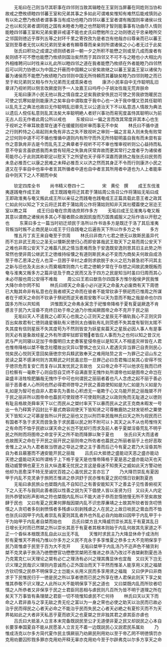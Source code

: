 <!-- { "loadSidebar": true } -->
　　无垢曰在己则当尽其职事在四邻则当致其辑睦在王室则当屏蕃在同姓则当协和故戒之懋攸绩睦四邻蕃王室和兄弟其事之多如此可谓难矣惟知有难然后能戒慎则必有以处之懋乃攸绩者谓事事当有成功也睦乃四邻以蕃王室者谓有叛国则率诸侯以伐之也以和兄弟者谓同姓之国有未睦者为睦之也然聪明才智则能事事有功曲尽人情则能睦四邻蕃王室和兄弟矣要非戒谨不能也史氏曰懋勉所立之功则徳近乎忠亲睦所交之邻国则徳近乎厚列五等之封环千里之寄孜孜为是者岂有他哉亦曰尊亲而已以蕃王室则至尊者无忧以和兄弟则至亲者有頼尊尊而亲亲则所谓诸侯之小心者无过于此矣
　　张氏曰积功之成谓之绩则绩者非一朝一夕之所积不能懋之则或至几成而废者有矣则绩不可不懋也能懋乃攸绩则国治矣然而于其四邻又不可不与之睦也小大相比内外相维聘问以时徃来以礼此所以睦四邻之道在我者能懋乃攸绩在外者能睦乃四邻然后可以同力协徳以为中国之扞蔽而中国頼之以安矣故继之以蕃王室盖王室以诸侯为蕃为诸侯而不能懋乃攸绩睦乃四邻则中国无所恃頼而其蕃缺矣睦乃四邻则睦之而已至于和兄弟则又相与作为兄弟而无或乖戾者也
　　康济小民率自中无作聪明乱旧章详乃视听罔以侧言改厥度则予一人汝嘉王曰呜呼小子胡汝徃哉无荒弃朕命
　　无垢曰康济小民无他以我之情自度之足矣我欲安佚民岂可使之劳我欲饱暖民岂可使之饥寒如是则能康济之矣率自中谓取度于我中心也一决于我中懐又恐其任聪明以乱先王之典法也故曰无作聪明乱旧章先王以公道治天下不以私意违人情故为典法以遗后人傥任私意则乱其法矣大率聪明絶人者好兴事功而易宪度盖恃其聪明以为前无古人后无作者此周公所以戒也
　　东坡曰以一偏之言而改其常度非其本心也生于视听之不审耳故患常在速不在缓缓则视听审而事无不中矣
　　林氏曰不循中道之行则矜恃之心易起则未免有非古之失不致视听之审则一偏之言易入则未免有败常之愆何则中道不可不循也惟循中道则内有所守而外无所恃聪明虽自我有而未尝有妄作之意孰肯非古是今而乱先王之典章者乎视听不可不审也惟审视听则公心益持而私意不夺妄言虽欲惑我而未尝有轻用之失孰肯厌常弃故而更其常行之度者乎为诸侯者苟能尽心于此则其称职足以慰天下之所望也天子得不深嘉而褒扬之哉张氏曰民劳而未息必推吾仁以康之民难之未释必推吾义以济之然而其身正不令而行则康济小民之道又在乎率自中也率中者言其所循者中道也自中者言其所用者中道也为人上者能率自中则天下之人不期而中矣

　　钦定四库全书
　　尚书精义卷四十二　　　　宋　黄伦　撰
　　成王东伐淮夷遂践奄作成王政
　　成王既践奄将迁其君于蒲姑周公告召公作将蒲姑无垢曰成王即政淮夷与奄又叛此成王所以亲征之而践奄也践奄成王正篇具载此意王者之政其仁如此何以知之下文云将迁其君于蒲姑周公作将蒲姑则知非灭其社稷葢使之宻迩王室以教之耳
　　成王归自奄在宗周诰庶邦作多方
　　无垢曰成王见淮夷与奄又叛其意以谓商之诸侯尚多其心不服者颇众故因凯旋而万国畏威服义之际作诰以开慰之也
　　东莱曰多士一篇当时初迁顽民于洛所以作书诰多方是既迁于洛了其后淮夷背叛当时叛不止商民是以成王于归自践奄之后遍告天下所以作多方之书
　　多方
　　惟五月丁亥王来自奄至于宗周
　　林氏曰非商六七君之徳无以致斯民虽异代而不忘非武王周公之圣无以懐斯民使归心而即安甚哉武王取天下之易而周公安天下之难也非周公安天下之难葢凡民之情当患难而急于安逸既安逸则思其旧主此势之所常然也使非周公继武王之徳维持绥懐之有道则斯民未必不变而为商矣夫何故自成汤至于帝乙恩泽之在人也深一旦困于辛纣之虐则求欲脱于水火之厄为甚急初不问其主之新与旧也及夫出水火而奠裀席则商六七君之徳朝夕常在于存想之间故武庚既叛而奄与淮夷又叛多方之篇非徒及于商之民而又及于四方之民是知当时虽曰归周而其心未必尽服也周公安得不难哉
　　周公曰王若曰猷告尔四国多方惟尔殷侯尹民我惟大降尔命尔罔不知
　　林氏曰顺天之命虽小必兴逆天之命虽大必废商有天下周徳已大黜其命非有私意也在我者顺天之命而在彼者不能常钦承于祭祀而已惟周之所谋者在于顺天之命则不钦承于祭祀而逆天者周安敢不以天为意而不黜之哉是命也尔四国多方所以共知焉
　　洪惟图天之命弗永寅念于祀惟帝降格于夏有夏诞厥逸不肯慼言于民乃大淫昏不克终日劝于帝之迪乃尔攸闻厥图帝之命不克开于民之丽
　　无垢曰天人不逺我之心即天心也我之心正则天之星辰无不循轨我心不正则灾异百出矣故君有仁徳则歳星循轨有义徳则太白循轨有礼则荧惑不失其度有智则太隂不失其度有信则星辰不失其度苟为不然则皆变为妖星矣葢天之星辰必因人事人有是事则天必有是象故经星之外有所谓牢狱郎官匏者皆应人事而为之也何以知之昔汉光武与严光同寝以足加于帝腹明日太史奏客星侵帝座以是知天人不相逺灾祥皆在人君也惟帝降格以桀不敬念社稷故出灾异以警惧之也又曰人君遇灾异当罪己自责则民心悦矣民心悦则天意回矣唐徳宗穷兵黩武致奉天之难用陆贽之言一为罪己之诏山东之民读之莫不感涕何则方其黩武之时民虽忿怨一旦罪己必曰吾君悔过矣其心安得不悦乎徳宗危而复安亡而复存以其发忧民之言故也　又曰帝之命不可以他求在我而已终日检察有一毫欺于心则自怨自艾终不自满直至无愧怍处所谓帝也如是图帝之命岂在粢盛丰洁牲牷肥腯哉无愧怍于中可也何谓民之丽丽者着也凡人念虑之起不丽于善必丽于恶善者人心所同也然必得君师啓导之开民之善路使知如是为仁如是为义如是为礼如是为智可也自非人君率先为善处心积虑无一毫欺于心又乌能开民之丽哉桀不开于民之丽非所以图帝命也葢民可使觌徳不可使觌刑道之以政则免而无耻道之以徳则有耻且格故尧舜率天下以仁而民从之桀纣率天下以暴而民从之武王克商未暇发一号出一令乃释箕子囚封比干墓式商容闾使天下皆知贤之可尊散鹿防之财发钜桥之粟使天下皆知义之可慕是皆所以开民之丽也又岂以刑罚率民哉林氏曰天之所为视民而已有国者不急于求天而尝急急于求民葢以民之附不附可以卜其天之从不从也苟惟恃天之有命而不恤乎民欲以谋天命之长岂不犹却行而求及前人者乎夏桀淫昏荒乱不明乎民之所附而将图帝之命宜乎天之所不助而降罪以聚于夏也
　　张氏曰天大而逺者也故图天之命在于开民之丽开民之丽则帝之所佐者也葢民之所丽者丽乎上也好恶取舍惟上之从为人君者故当啓迪之导达之使之主于善而后己今有夏之君乃大淫昏其所自为者且蔽塞而不通安能开民之丽哉
　　吕氏曰大抵徳之盛能动天恶之盛亦能动天徳之盛能动天如所谓格于上下格于皇天是也惟帝降格于夏是恶之盛亦能动天也天既动威警惧也夏王方且大纵逸畧无忧民之言这是昏迷不知畏天之威如此天方警动他他却为恶愈深不特无至诚忧百姓之心虽忧民之言亦忘了
　　乃大降罚崇乱有夏因甲于内乱不克灵承于旅罔丕惟进之恭洪舒于民亦惟有夏之民叨懫日钦劓割夏邑
　　无垢曰承民旅众也桀既内乱不自知已之有善安能知天下之善孟子见性善俯视天下之人无不与我同此善者因以性善之説为天下倡使人皆以圣贤为归　又曰夫人内定则外恭譬如形声影响之符也桀既内乱所以不能大进于恭而怠惰弛慢无所不至矣故放肆于民也　又曰有夏之民果何罪哉因桀内乱不识忠厚亷靖之士故其所钦者皆贪叨愤懫之人贪叨者多刻剥愤懫者多残虐以刻剥残虐之人在民之上故日啖民之膏血而不恤也张氏曰因甲于内乱者崇乱有夏则其乱者外也外乱必自内始故曰因甲于内乱甲于十干为始甲于内乱者自桀而始也
　　吕氏曰桀方且大降威罚崇长其乱于有夏其乱日日增长无时而已然桀之所以崇长其恶于有夏者其根本则始于内乱何故其先家道之不正一个昏纵本根既溃乱自此以出无不乱
　　天惟时求民主乃大降显休命于成汤刑殄有夏惟天不畀纯乃惟以尔多方之义民不克永于多享惟夏之恭多士大不克明保享于民乃胥惟虐于民至于百为大不克开
　　无垢曰桀甲于内乱汤乃不迩声色不殖货利桀不克灵承于旅汤乃徳懋懋官功懋懋赏桀罔丕惟进之恭汤乃改过不吝桀劓割夏邑汤乃克寛克仁以天理论之桀有必亡之理汤有必兴之理其膺显休也宜哉　又曰天下岂无识义理之民哉识义理则内意诚而心正外国治而天下平然而惟圣人能享用义民之福桀方钦叨懫之民恭不明保享之士岂能乆长用义民而多享用贤之福哉　又曰伊尹曰非商求于下民惟民归于一徳是民之所以享者徳而已民之所享在徳人君保此则天下享之矣惟其恭敬不识义理之人此所以大不能明保享下民之道也　又曰桀既内乱而所钦者叨懫之人所恭者又非保享于民之士君臣同恶相与虐民则凡百所为皆不明于道理之所在矣天下万事皆有条理桀之君臣一切不晓惟知虐民不亡何待
　　林氏曰天以天下而命之人君非直与之享无敌之贵无伦之富以为一身之荣也必使之助天以治民而已故必治乎民而得民之心者天必命之不能治乎民而失民之心者天必絶之有夏殄灭而不为天畀祐如此之大者非天私恶乎夏而欲灭之也夏桀之世非独其君之虐其臣亦虐也
　　吕氏曰大抵圣人立言本末完备既説民至公才无道便非夏之民又却説民之心本自长要享奉国夏自不能从民愿圣人立言无不着一边既説民心又説君民系属处
　　乃惟成汤克以尔多方简代夏作民主慎厥丽乃劝厥民刑用劝以至于帝乙罔不明徳慎罚亦克用劝要囚殄戮多罪亦克用劝开释无辜亦克用劝今至于尔辟弗克以尔多方享天之命
